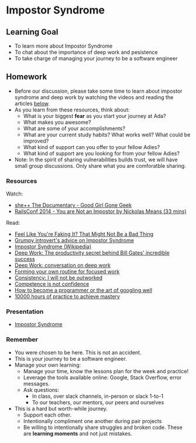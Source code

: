 # Impostor Syndrome

## Learning Goal
+ To learn more about Impostor Syndrome
+ To chat about the importance of deep work and pesistence
+ To take charge of managing your journey to be a software engineer

## Homework
- Before our discussion, please take some time to learn about impostor syndrome and deep work by watching the videos and reading the articles [below](#resources). 
- As you learn from these resources, think about:
  - What is your biggest <b>fear</b> as you start your journey at Ada?
  - What makes you awesome?
  - What are some of your accomplishments?
  - What are your current study habits? What works well? What could be improved?
  - What kind of support can you offer to your fellow Adies?
  - What kind of support are you looking for from your fellow Adies?
- Note: In the spirit of sharing vulnerabilities builds trust, we will have small group discussions. Only share what you are comforatble sharing.

### Resources
Watch:
+ [she++ The Documentary - Good Girl Gone Geek](https://www.youtube.com/watch?v=DqrfPCGo2aQ)
+ [RailsConf 2014 - You are Not an Impostor by Nickolas Means (33 mins)](https://www.youtube.com/watch?v=l_Vqp1dPuPo)

Read:
+ [Feel Like You're Faking It? That Might Not Be a Bad Thing](http://lifehacker.com/5928639/feel-like-youre-faking-it-that-might-not-be-a-bad-thing)
+ [Grumpy introvert's advice on Impostor Syndrome](http://www.quietrev.com/im-listening-stop-looking-at-me-the-grumpy-introverts-advice-on-impostor-syndrome/)
+ [Impostor Syndrome (Wikipedia)](https://en.wikipedia.org/wiki/Impostor_syndrome)
+ [Deep Work: The productivity secret behind Bill Gates' incredible success](https://www.inc.com/jessica-stillman/the-productivity-secret-behind-bill-gates-incredible-success.html)
+ [Deep Work: conversation on deep work](https://heleo.com/conversation-real-productivity-isnt-what-you-think-it-is/13728/)
+ [Forming your own routine for focused work](https://journal.thriveglobal.com/this-morning-routine-will-save-you-20-hours-per-week-c3088cd2c685#.ignrky3k7)
+ [Consistency: I will not be outworked](https://medium.com/personal-growth/consistency-beats-talent-luck-good-intentions-and-even-quality-66ba255aa4f7)
+ [Competence is not confidence](https://hbr.org/2013/08/why-do-so-many-incompetent-men)
+ [How to become a programmer or the art of googling well](https://okepi.wordpress.com/2014/08/21/how-to-become-a-programmer-or-the-art-of-googling-well/)
+ [10000 hours of practice to achieve mastery](http://wisdomgroup.com/blog/10000-hours-of-practice/)


### Presentation
+ [Impostor Syndrome](https://drive.google.com/file/d/0B__DV26QHsH4LXQtenlnRWxRV2s/view?usp=sharing)

### Remember
+ You were chosen to be here. This is not an accident.
+ This is your journey to be a software engineer.
+ Manage your own learning:
  + Manage your time, know the lessons plan for the week and practice!
  + Leverage the tools available online: Google, Stack Overflow, error messages.
  + Ask questions: 
    + In class, over slack channels, in-person or slack 1-to-1
    + To our teachers, our mentors, our peers and ourselves
+ This is a hard but worth-while journey.
  + Support each other.
  + Intentionally compliment one another during pair projects
  + Be willing to intentionally share struggles and broken code. These are <b>learning moments</b> and not just mistakes.
